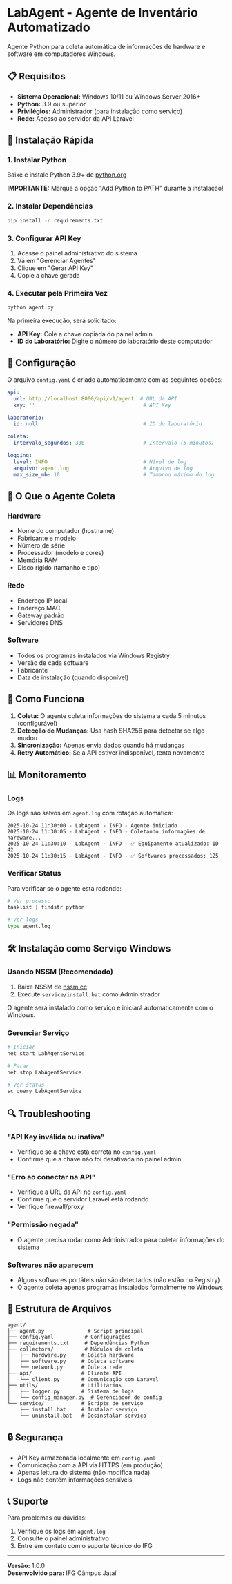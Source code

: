 # LabAgent - Agente de Inventário Automatizado

Agente Python para coleta automática de informações de hardware e software em computadores Windows.

## 📋 Requisitos

- **Sistema Operacional:** Windows 10/11 ou Windows Server 2016+
- **Python:** 3.9 ou superior
- **Privilégios:** Administrador (para instalação como serviço)
- **Rede:** Acesso ao servidor da API Laravel

## 🚀 Instalação Rápida

### 1. Instalar Python

Baixe e instale Python 3.9+ de [python.org](https://www.python.org/downloads/)

**IMPORTANTE:** Marque a opção "Add Python to PATH" durante a instalação!

### 2. Instalar Dependências

```bash
pip install -r requirements.txt
```

### 3. Configurar API Key

1. Acesse o painel administrativo do sistema
2. Vá em "Gerenciar Agentes"
3. Clique em "Gerar API Key"
4. Copie a chave gerada

### 4. Executar pela Primeira Vez

```bash
python agent.py
```

Na primeira execução, será solicitado:
- **API Key:** Cole a chave copiada do painel admin
- **ID do Laboratório:** Digite o número do laboratório deste computador

## 🔧 Configuração

O arquivo `config.yaml` é criado automaticamente com as seguintes opções:

```yaml
api:
  url: http://localhost:8000/api/v1/agent  # URL da API
  key: ''                                   # API Key

laboratorio:
  id: null                                  # ID do laboratório

coleta:
  intervalo_segundos: 300                   # Intervalo (5 minutos)

logging:
  level: INFO                               # Nível de log
  arquivo: agent.log                        # Arquivo de log
  max_size_mb: 10                           # Tamanho máximo do log
```

## 🎯 O Que o Agente Coleta

### Hardware
- Nome do computador (hostname)
- Fabricante e modelo
- Número de série
- Processador (modelo e cores)
- Memória RAM
- Disco rígido (tamanho e tipo)

### Rede
- Endereço IP local
- Endereço MAC
- Gateway padrão
- Servidores DNS

### Software
- Todos os programas instalados via Windows Registry
- Versão de cada software
- Fabricante
- Data de instalação (quando disponível)

## 🔄 Como Funciona

1. **Coleta:** O agente coleta informações do sistema a cada 5 minutos (configurável)
2. **Detecção de Mudanças:** Usa hash SHA256 para detectar se algo mudou
3. **Sincronização:** Apenas envia dados quando há mudanças
4. **Retry Automático:** Se a API estiver indisponível, tenta novamente

## 📊 Monitoramento

### Logs

Os logs são salvos em `agent.log` com rotação automática:

```
2025-10-24 11:30:00 - LabAgent - INFO - Agente iniciado
2025-10-24 11:30:05 - LabAgent - INFO - Coletando informações de hardware...
2025-10-24 11:30:10 - LabAgent - INFO - ✅ Equipamento atualizado: ID 42
2025-10-24 11:30:15 - LabAgent - INFO - ✅ Softwares processados: 125
```

### Verificar Status

Para verificar se o agente está rodando:

```bash
# Ver processo
tasklist | findstr python

# Ver logs
type agent.log
```

## 🛠️ Instalação como Serviço Windows

### Usando NSSM (Recomendado)

1. Baixe NSSM de [nssm.cc](https://nssm.cc/download)
2. Execute `service/install.bat` como Administrador

O agente será instalado como serviço e iniciará automaticamente com o Windows.

### Gerenciar Serviço

```bash
# Iniciar
net start LabAgentService

# Parar
net stop LabAgentService

# Ver status
sc query LabAgentService
```

## 🔍 Troubleshooting

### "API Key inválida ou inativa"

- Verifique se a chave está correta no `config.yaml`
- Confirme que a chave não foi desativada no painel admin

### "Erro ao conectar na API"

- Verifique a URL da API no `config.yaml`
- Confirme que o servidor Laravel está rodando
- Verifique firewall/proxy

### "Permissão negada"

- O agente precisa rodar como Administrador para coletar informações do sistema

### Softwares não aparecem

- Alguns softwares portáteis não são detectados (não estão no Registry)
- O agente coleta apenas programas instalados formalmente no Windows

## 📝 Estrutura de Arquivos

```
agent/
├── agent.py              # Script principal
├── config.yaml          # Configurações
├── requirements.txt     # Dependências Python
├── collectors/          # Módulos de coleta
│   ├── hardware.py     # Coleta hardware
│   ├── software.py     # Coleta software
│   └── network.py      # Coleta rede
├── api/                # Cliente API
│   └── client.py       # Comunicação com Laravel
├── utils/              # Utilitários
│   ├── logger.py       # Sistema de logs
│   └── config_manager.py  # Gerenciador de config
└── service/            # Scripts de serviço
    ├── install.bat     # Instalar serviço
    └── uninstall.bat   # Desinstalar serviço
```

## 🔒 Segurança

- API Key armazenada localmente em `config.yaml`
- Comunicação com a API via HTTPS (em produção)
- Apenas leitura do sistema (não modifica nada)
- Logs não contêm informações sensíveis

## 📞 Suporte

Para problemas ou dúvidas:
1. Verifique os logs em `agent.log`
2. Consulte o painel administrativo
3. Entre em contato com o suporte técnico do IFG

---

**Versão:** 1.0.0  
**Desenvolvido para:** IFG Câmpus Jataí

